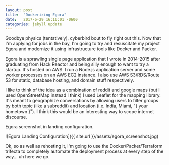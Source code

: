 ```yaml
---
layout: post
title:  "Dockerizing Egora"
date:   2017-6-29 16:16:01 -0600
categories: jekyll update
---
```



Goodbye physics (tentatively), cyberbird bout to fly right out this. Now that I'm applying for jobs in the bay, I'm going to try and resuscitate my project Egora and modernize it using infrastructure tools like Docker and Packer.

Egora is a sprawling single page application that I wrote in 2014-2015 after graduating from Hack Reactor and being silly enough to want to try a startup. It's hosted on AWS. I run a Node.js application server and some worker processes on an AWS EC2 instance. I also use AWS S3/RDS/Route 53 for static, database hosting, and domain stuff respectively. 

I like to think of the idea as a combination of reddit and google maps (but I used OpenStreetMap instead I think) I used Leaflet for the mapping library. It's meant to geographize conversations by allowing users to filter groups by both topic (like a subreddit) and location (i.e. India, Miami, "{ your hometown }"). I think this would be an interesting way to scope internet discourse.

Egora screenshot in landing configuration.

![Egora Landing Configuration]({{ site.url }}/assets/egora_screenshot.jpg)

Ok, so as well as rehosting it, I'm going to use the Docker/Packer/Terraform trifecta to completely automate the deployment process at every step of the way... uh here we go.










